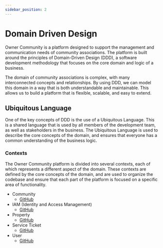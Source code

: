 ```yaml
---
sidebar_position: 2
---
```


# Domain Driven Design
Owner Community is a platform designed to support the management and communication needs of community associations. The platform is built around the principles of Domain-Driven Design (DDD), a software development methodology that focuses on the core domain and logic of a business.

The domain of community associations is complex, with many interconnected concepts and relationships. By using DDD, we can model this domain in a way that is both understandable and maintainable. This allows us to build a platform that is flexible, scalable, and easy to extend.

## Ubiquitous Language

One of the key concepts of DDD is the use of a Ubiquitous Language. This is a shared language that is used by all members of the development team, as well as stakeholders in the business. The Ubiquitous Language is used to describe the core concepts of the domain, and ensures that everyone has a common understanding of the business logic.

### Contexts

The Owner Community platform is divided into several contexts, each of which represents a different aspect of the domain. These contexts are defined by the core concepts of the domain, and are used to organize the codebase and ensure that each part of the platform is focused on a specific area of functionality.

- Community
   - [GitHub][community-context]
- IAM (Identity and Access Management)
   - [GitHub][iam-context]
- Property 
   - [GitHub][property-context]
- Service Ticket 
   - [GitHub][service-ticket-context]
- User 
   - [GitHub][user-context]


[community-context]: https://github.com/simnova/ownercommunity/tree/main/data-access/src/app/domain/contexts/community/README.md
[iam-context]: https://github.com/simnova/ownercommunity/tree/main/data-access/src/app/domain/contexts/iam
[property-context]: https://github.com/simnova/ownercommunity/tree/main/data-access/src/app/domain/contexts/property/README.md
[service-ticket-context]: https://github.com/simnova/ownercommunity/tree/main/data-access/src/app/domain/contexts/service-ticket/README.md
[user-context]: https://github.com/simnova/ownercommunity/tree/main/data-access/src/app/domain/contexts/user 